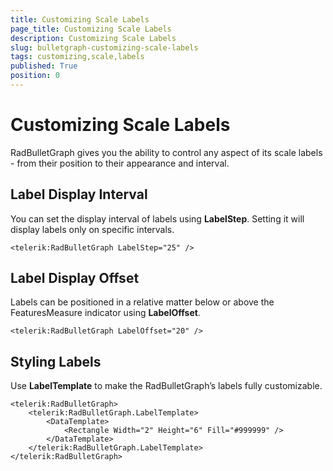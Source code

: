 ```yaml
---
title: Customizing Scale Labels
page_title: Customizing Scale Labels
description: Customizing Scale Labels
slug: bulletgraph-customizing-scale-labels
tags: customizing,scale,labels
published: True
position: 0
---
```


# Customizing Scale Labels

RadBulletGraph gives you the ability to control any aspect of its scale labels - from their position to their appearance and interval.

## Label Display Interval

You can set the display interval of labels  using **LabelStep**. Setting it will display labels only on specific intervals.

	<telerik:RadBulletGraph LabelStep="25" />

## Label Display Offset

Labels can be positioned in a relative matter below or above the FeaturesMeasure indicator using **LabelOffset**.

	<telerik:RadBulletGraph LabelOffset="20" />

## Styling Labels

Use **LabelTemplate** to make the RadBulletGraph’s  labels fully customizable.

	<telerik:RadBulletGraph>
		<telerik:RadBulletGraph.LabelTemplate>
			<DataTemplate>
				<Rectangle Width="2" Height="6" Fill="#999999" />
			</DataTemplate>
		</telerik:RadBulletGraph.LabelTemplate>
	</telerik:RadBulletGraph>